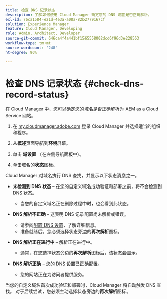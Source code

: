 ```yaml
---
title: 检查 DNS 记录状态
description: 了解如何使用 Cloud Manager 确定您的 DNS 设置是否正确解析。
exl-id: 76ca1584-e21d-4e3a-a08a-82b2779167cf
solution: Experience Manager
feature: Cloud Manager, Developing
role: Admin, Architect, Developer
source-git-commit: 646ca4f4a441bf1565558002dcd6f96d3e228563
workflow-type: tm+mt
source-wordcount: '248'
ht-degree: 96%

---
```


# 检查 DNS 记录状态 {#check-dns-record-status}

在 Cloud Manager 中，您可以确定您的域名是否正确解析为 AEM as a Cloud Service 网站。

1. 在 [my.cloudmanager.adobe.com](https://my.cloudmanager.adobe.com/) 登录 Cloud Manager 并选择适当的组织和程序。

1. 从&#x200B;**概述**&#x200B;页面导航到&#x200B;**环境**&#x200B;屏幕。

1. 单击 **域设置** （在左侧导航面板中）。

1. 单击域名的&#x200B;**状态**&#x200B;图标。

Cloud Manager 对域名执行 DNS 查找，并显示以下状态消息之一。

* **未检测到 DNS 状态** – 在您的自定义域名成功验证和部署之前，将不会检测到 DNS 状态。

   * 当您的自定义域名正在删除过程中时，也会看到此状态。

* **DNS 解析不正确** – 这表明 DNS 记录配置尚未解析或错误。

   * 请参阅[配置 DNS 设置](/help/implementing/cloud-manager/custom-domain-names/configure-dns-settings.md)，了解详细信息。
   * 准备就绪后，您必须选择状态旁边的&#x200B;**再次解析**&#x200B;图标。

* **DNS 解析正在进行中** – 解析正在进行中。

   * 通常，在您选择状态旁边的&#x200B;**再次解析**&#x200B;图标后，该状态会显示。

* **DNS 解析正确** – 您的 DNS 设置已正确配置。

   * 您的网站正在为访问者提供服务。

当您的自定义域名首次成功验证和部署时，Cloud Manager 将自动触发 DNS 查找。 对于后续尝试，您必须主动选择状态旁边的&#x200B;**再次解析**&#x200B;图标。
